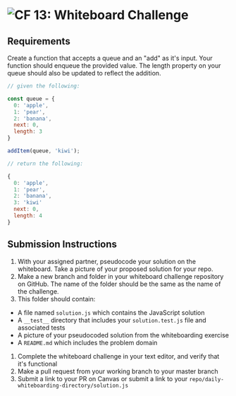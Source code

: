 ![CF](https://camo.githubusercontent.com/70edab54bba80edb7493cad3135e9606781cbb6b/687474703a2f2f692e696d6775722e636f6d2f377635415363382e706e67) 13: Whiteboard Challenge
===

## Requirements
Create a function that accepts a queue and an "add" as it's input.  Your function should enqueue the provided value. The length property on your queue should also be updated to reflect the addition.

```javascript
// given the following:

const queue = {
  0: 'apple',
  1: 'pear',
  2: 'banana',
  next: 0,
  length: 3
}

addItem(queue, 'kiwi');

// return the following:

{
  0: 'apple',
  1: 'pear',
  2: 'banana',
  3: 'kiwi'
  next: 0,
  length: 4
}
```

## Submission Instructions

1. With your assigned partner, pseudocode your solution on the whiteboard. Take a picture of your proposed solution for your repo.
1. Make a new branch and folder in your whiteboard challenge repository on GitHub. The name of the folder should be the same as the name of the challenge.
1. This folder should contain:
  - A file named `solution.js` which contains the JavaScript solution
  - A `__test__` directory that includes your `solution.test.js` file and associated tests
  - A picture of your pseudocoded solution from the whiteboarding exercise
  - A `README.md` which includes the problem domain
1. Complete the whiteboard challenge in your text editor, and verify that it's functional
1. Make a pull request from your working branch to your master branch
1. Submit a link to your PR on Canvas or submit a link to your `repo/daily-whiteboarding-directory/solution.js`